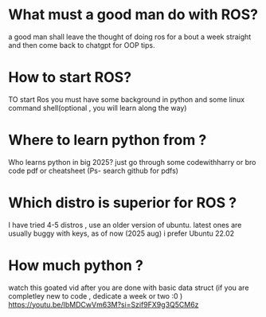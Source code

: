# What must a good man do with ROS?
a good man shall leave the thought of doing ros for a bout a week straight and then come back to chatgpt for OOP tips.

# How to start ROS?
TO start Ros you must have some background in python and some linux command shell(optional , you will learn along the way)

# Where to learn python from ? 
Who learns python in big 2025? just go through some codewithharry or bro code pdf or cheatsheet (Ps- search github for pdfs)

# Which distro is superior for ROS ?
I have tried 4-5 distros , use an older version of ubuntu. latest ones are usually buggy with keys, as of now (2025 aug) i prefer Ubuntu 22.02

# How much python ? 
watch this goated vid after you are done with basic data struct (if you are completley new to code , dedicate a week or two :0 ) https://youtu.be/IbMDCwVm63M?si=Szif9FX9g3Q5CM6z
